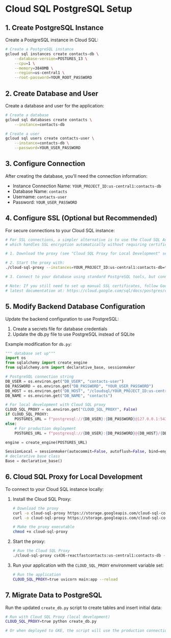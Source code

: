 # Cloud SQL PostgreSQL Setup

## 1. Create PostgreSQL Instance

Create a PostgreSQL instance in Cloud SQL:

```bash
# Create a PostgreSQL instance
gcloud sql instances create contacts-db \
    --database-version=POSTGRES_13 \
    --cpu=1 \
    --memory=3840MB \
    --region=us-central1 \
    --root-password=YOUR_ROOT_PASSWORD
```

## 2. Create Database and User

Create a database and user for the application:

```bash
# Create a database
gcloud sql databases create contacts \
    --instance=contacts-db

# Create a user
gcloud sql users create contacts-user \
    --instance=contacts-db \
    --password=YOUR_USER_PASSWORD
```

## 3. Configure Connection

After creating the database, you'll need the connection information:

- Instance Connection Name: `YOUR_PROJECT_ID:us-central1:contacts-db`
- Database Name: `contacts`
- Username: `contacts-user`
- Password: `YOUR_USER_PASSWORD`

## 4. Configure SSL (Optional but Recommended)

For secure connections to your Cloud SQL instance:

```bash
# For SSL connections, a simpler alternative is to use the Cloud SQL Auth Proxy
# which handles SSL encryption automatically without requiring certificate management

# 1. Download the proxy (see "Cloud SQL Proxy for Local Development" section below)

# 2. Start the proxy with:
./cloud-sql-proxy --instances=YOUR_PROJECT_ID:us-central1:contacts-db=tcp:5432

# 3. Connect to your database using standard PostgreSQL tools, but connect to localhost:5432

# Note: If you still need to set up manual SSL certificates, follow Google Cloud's
# latest documentation at: https://cloud.google.com/sql/docs/postgres/configure-ssl-instance
```

## 5. Modify Backend Database Configuration

Update the backend configuration to use PostgreSQL:

1. Create a secrets file for database credentials
2. Update the db.py file to use PostgreSQL instead of SQLite

Example modification for `db.py`:

```python
""" database set up"""
import os
from sqlalchemy import create_engine
from sqlalchemy.orm import declarative_base, sessionmaker

# PostgreSQL connection string
DB_USER = os.environ.get("DB_USER", "contacts-user")
DB_PASSWORD = os.environ.get("DB_PASSWORD", "YOUR_USER_PASSWORD")
DB_HOST = os.environ.get("DB_HOST", "/cloudsql/YOUR_PROJECT_ID:us-central1:contacts-db")
DB_NAME = os.environ.get("DB_NAME", "contacts")

# For local development with Cloud SQL proxy
CLOUD_SQL_PROXY = os.environ.get("CLOUD_SQL_PROXY", False)
if CLOUD_SQL_PROXY:
    POSTGRES_URL = f"postgresql://{DB_USER}:{DB_PASSWORD}@127.0.0.1:5432/{DB_NAME}"
else:
    # For production deployment
    POSTGRES_URL = f"postgresql://{DB_USER}:{DB_PASSWORD}@{DB_HOST}/{DB_NAME}"

engine = create_engine(POSTGRES_URL)

SessionLocal = sessionmaker(autocommit=False, autoflush=False, bind=engine)
# declarative base class
Base = declarative_base()
```

## 6. Cloud SQL Proxy for Local Development

To connect to your Cloud SQL instance locally:

1. Install the Cloud SQL Proxy:
   ```bash
   # Download the proxy
   curl -o cloud-sql-proxy https://storage.googleapis.com/cloud-sql-connectors/cloud-sql-proxy/v2.6.0/cloud-sql-proxy.darwin.amd64 // For amd64
   curl -o cloud-sql-proxy https://storage.googleapis.com/cloud-sql-connectors/cloud-sql-proxy/v2.6.0/cloud-sql-proxy.darwin.arm64 // For arm64 (Apple Silicon)
   
   # Make the proxy executable
   chmod +x cloud-sql-proxy
   ```

2. Start the proxy:
   ```bash
   # Run the Cloud SQL Proxy
   ./cloud-sql-proxy cs436-reactfastcontacts:us-central1:contacts-db --port=5432
   ```

3. Run your application with the `CLOUD_SQL_PROXY` environment variable set:
   ```bash
   # Run the application
   CLOUD_SQL_PROXY=true uvicorn main:app --reload
   ```

## 7. Migrate Data to PostgreSQL

Run the updated `create_db.py` script to create tables and insert initial data:

```bash
# Run with Cloud SQL Proxy (local development)
CLOUD_SQL_PROXY=true python create_db.py

# Or when deployed to GKE, the script will use the production connection
```